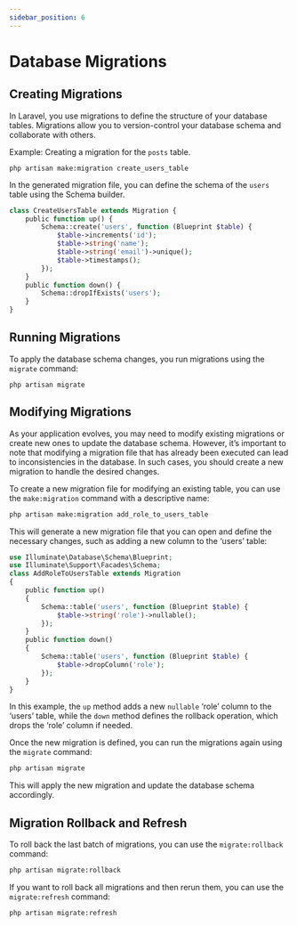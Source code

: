 ```yaml
---
sidebar_position: 6
---
```


# Database Migrations

## Creating Migrations

In Laravel, you use migrations to define the structure of your database tables. Migrations allow you to version-control your database schema and collaborate with others.

Example: Creating a migration for the `posts` table.

```
php artisan make:migration create_users_table
```

In the generated migration file, you can define the schema of the `users` table using the Schema builder.

```php
class CreateUsersTable extends Migration {
    public function up() {
        Schema::create('users', function (Blueprint $table) {
            $table->increments('id');
            $table->string('name');
            $table->string('email')->unique();
            $table->timestamps();
        });
    }
    public function down() {
        Schema::dropIfExists('users');
    }
}
```

## **Running Migrations**

To apply the database schema changes, you run migrations using the `migrate` command:

```
php artisan migrate
```

## Modifying Migrations

As your application evolves, you may need to modify existing migrations or create new ones to update the database schema. However, it’s important to note that modifying a migration file that has already been executed can lead to inconsistencies in the database. In such cases, you should create a new migration to handle the desired changes.

To create a new migration file for modifying an existing table, you can use the `make:migration` command with a descriptive name:

```bash
php artisan make:migration add_role_to_users_table
```

This will generate a new migration file that you can open and define the necessary changes, such as adding a new column to the ‘users’ table:

```php
use Illuminate\Database\Schema\Blueprint;
use Illuminate\Support\Facades\Schema;
class AddRoleToUsersTable extends Migration
{
    public function up()
    {
        Schema::table('users', function (Blueprint $table) {
            $table->string('role')->nullable();
        });
    }
    public function down()
    {
        Schema::table('users', function (Blueprint $table) {
            $table->dropColumn('role');
        });
    }
}
```

In this example, the `up` method adds a new `nullable` ‘role’ column to the ‘users’ table, while the `down` method defines the rollback operation, which drops the ‘role’ column if needed.

Once the new migration is defined, you can run the migrations again using the `migrate` command:

```bash
php artisan migrate
```

This will apply the new migration and update the database schema accordingly.

## Migration Rollback and Refresh

To roll back the last batch of migrations, you can use the `migrate:rollback` command:

```bash
php artisan migrate:rollback
```

If you want to roll back all migrations and then rerun them, you can use the `migrate:refresh` command:

```bash
php artisan migrate:refresh
```
